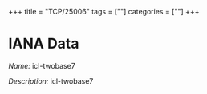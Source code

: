 +++
title = "TCP/25006"
tags = [""]
categories = [""]
+++

# IANA Data

_Name:_ icl-twobase7

_Description:_ icl-twobase7

